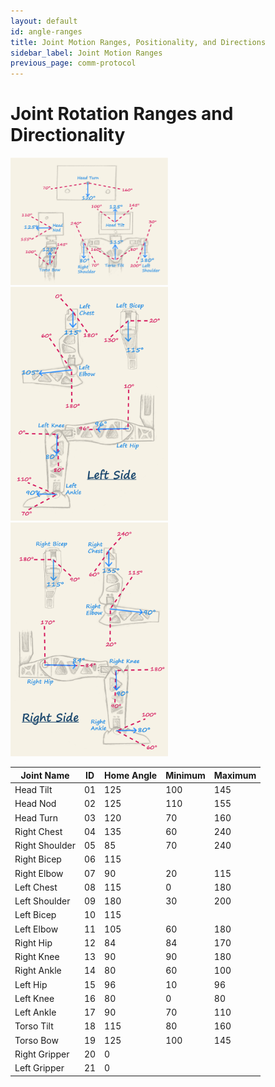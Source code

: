 ```yaml
---
layout: default
id: angle-ranges
title: Joint Motion Ranges, Positionality, and Directions
sidebar_label: Joint Motion Ranges
previous_page: comm-protocol
---
```

# Joint Rotation Ranges and Directionality

<img src="res/sami_head_torso.jpg"  width="50%"/>

<img src="res/sami_leg_arm_left.jpg"  width="50%"/>

<img src="res/sami_leg_arm_right.jpg"  width="50%"/>

|     Joint Name       | ID | Home Angle | Minimum | Maximum |
|----------------------|----| ---------- | ------- | ------- |
| Head Tilt            | 01 | 125        | 100     | 145     |
| Head Nod             | 02 | 125        | 110     | 155     |
| Head Turn            | 03 | 120        | 70      | 160     |
| Right Chest          | 04 | 135        | 60      | 240     |
| Right Shoulder       | 05 | 85         | 70      | 240     |
| Right Bicep          | 06 | 115        |  |  |
| Right Elbow          | 07 | 90         | 20      | 115     |
| Left Chest           | 08 | 115        | 0       | 180     |
| Left Shoulder        | 09 | 180        | 30      | 200     |
| Left Bicep           | 10 | 115        |  |  |
| Left Elbow           | 11 | 105        | 60      | 180     |
| Right Hip            | 12 | 84         | 84      | 170     |
| Right Knee           | 13 | 90         | 90      | 180     |
| Right Ankle          | 14 | 80         | 60      | 100     |
| Left Hip             | 15 | 96         | 10      | 96      |
| Left Knee            | 16 | 80         | 0       | 80      |
| Left Ankle           | 17 | 90         | 70      | 110     |
| Torso Tilt           | 18 | 115        | 80      | 160     |
| Torso Bow            | 19 | 125        | 100     | 145     |
| Right Gripper        | 20 | 0          |  |  |
| Left Gripper         | 21 | 0          |  |  |